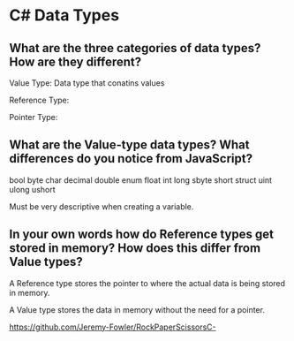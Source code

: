 # C# Data Types

## What are the three categories of data types? How are they different?

Value Type: Data type that conatins values

Reference Type: 

Pointer Type:

## What are the Value-type data types? What differences do you notice from JavaScript?

bool
byte
char
decimal
double
enum
float
int
long
sbyte
short
struct
uint
ulong
ushort

Must be very descriptive when creating a variable.

## In your own words how do Reference types get stored in memory? How does this differ from Value types?

A Reference type stores the pointer to where the actual data is being stored in memory.

A Value type stores the data in memory without the need for a pointer.

https://github.com/Jeremy-Fowler/RockPaperScissorsC-